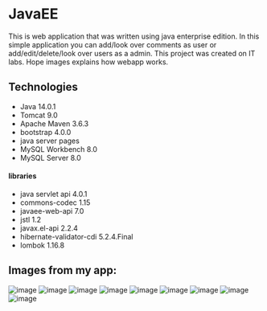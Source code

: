 # JavaEE
This is web application that was written using java enterprise edition. In this simple application you can add/look over comments as user or add/edit/delete/look over users
as a admin. This project was created on IT labs. Hope images explains how webapp works.

## Technologies
- Java 14.0.1
- Tomcat 9.0
- Apache Maven 3.6.3
- bootstrap 4.0.0
- java server pages
- MySQL Workbench 8.0
- MySQL Server 8.0

#### libraries
- java servlet api 4.0.1
- commons-codec 1.15
- javaee-web-api 7.0
- jstl 1.2
- javax.el-api 2.2.4
- hibernate-validator-cdi 5.2.4.Final
- lombok 1.16.8

## Images from my app:

![image](https://user-images.githubusercontent.com/73463891/115876238-583d2400-a446-11eb-84aa-f918d4ad8326.png)
![image](https://user-images.githubusercontent.com/73463891/115876706-f204d100-a446-11eb-8c36-833aae3a61d8.png)
![image](https://user-images.githubusercontent.com/73463891/115876802-0b0d8200-a447-11eb-96b0-0f6f1b9a87f1.png)
![image](https://user-images.githubusercontent.com/73463891/115877337-9dae2100-a447-11eb-8fba-f360b4a94937.png)
![image](https://user-images.githubusercontent.com/73463891/115878722-29747d00-a449-11eb-88fd-29610f72e792.png)
![image](https://user-images.githubusercontent.com/73463891/115878842-4f018680-a449-11eb-9bd1-65978c0bc8e2.png)
![image](https://user-images.githubusercontent.com/73463891/115878876-59bc1b80-a449-11eb-836b-bb2021fd76be.png)
![image](https://user-images.githubusercontent.com/73463891/115878905-63458380-a449-11eb-98a6-74aabf38b263.png)
![image](https://user-images.githubusercontent.com/73463891/115878959-6fc9dc00-a449-11eb-8c59-e6c15ad3808e.png)

